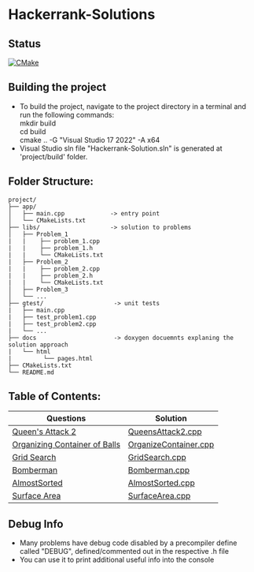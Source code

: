 # Hackerrank-Solutions
## Status
[![CMake](https://github.com/akhilesh-rai/Hackerrank-Solutions/actions/workflows/cmake.yml/badge.svg)](https://github.com/akhilesh-rai/Hackerrank-Solutions/actions/workflows/cmake.yml)
## Building the project
 - To build the project, navigate to the project directory in a terminal and run the following commands:  
   mkdir build  
   cd build  
   cmake .. -G "Visual Studio 17 2022" -A x64     
 - Visual Studio sln file "Hackerrank-Solution.sln" is generated at 'project/build' folder.
 
## Folder Structure:
    project/
    ├── app/
    │   ├── main.cpp             -> entry point
    │   └── CMakeLists.txt
    ├── libs/                    -> solution to problems
    │   ├── Problem_1            
    |   |    ├── problem_1.cpp 
    |   |    ├── problem_1.h
    |   |    └── CMakeLists.txt
    |   ├── Problem_2
    |   |    ├── problem_2.cpp
    |   |    ├── problem_2.h
    |   |    └── CMakeLists.txt
    │   ├── Problem_3
    │   └── ...
    ├── gtest/                    -> unit tests
    |   ├── main.cpp             
    |   ├── test_problem1.cpp  
    |   ├── test_problem2.cpp  
    |   └── ...  
    ├── docs                      -> doxygen docuemnts explaning the solution approach
    |   └── html
    |         └── pages.html
    ├── CMakeLists.txt
    └── README.md


## Table of Contents:
| Questions | Solution |
| ---------------| ----------------|
| [Queen's Attack 2](https://www.hackerrank.com/challenges/queens-attack-2/problem) | [QueensAttack2.cpp](https://github.com/akhilesh-rai/Hackerrank-Solutions/tree/main/libs/Algorithms/Implementation/QueensAttack2)   |
| [Organizing Container of Balls](https://www.hackerrank.com/challenges/organizing-containers-of-balls/problem) | [OrganizeContainer.cpp](https://github.com/akhilesh-rai/Hackerrank-Solutions/tree/main/libs/Algorithms/Implementation/OrganizeContainer) |
| [Grid Search](https://www.hackerrank.com/challenges/the-grid-search/problem) | [GridSearch.cpp](https://github.com/akhilesh-rai/Hackerrank-Solutions/tree/main/libs/Algorithms/Implementation/GridSearch) |
| [Bomberman](https://www.hackerrank.com/challenges/bomber-man/problem) | [Bomberman.cpp](https://github.com/akhilesh-rai/Hackerrank-Solutions/tree/main/libs/Algorithms/Implementation/Bomberman) |
| [AlmostSorted](https://www.hackerrank.com/challenges/almost-sorted/problem) | [AlmostSorted.cpp](https://github.com/akhilesh-rai/Hackerrank-Solutions/tree/main/libs/Algorithms/Implementation/AlmostSorted) |
| [Surface Area](https://www.hackerrank.com/challenges/3d-surface-area/problem) | [SurfaceArea.cpp](https://github.com/akhilesh-rai/Hackerrank-Solutions/tree/main/libs/Algorithms/Implementation/SurfaceArea) |

## Debug Info
- Many problems have debug code disabled by a precompiler define called "DEBUG", defined/commented out in the respective .h file
- You can use it to print additional useful info into the console
